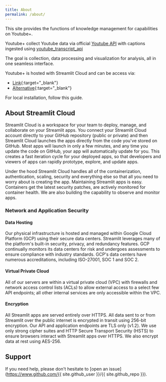 ```yaml
---
title: About
permalink: /about/
---
```


<!-- This is a [starter template](https://vsoch.github.com/tw-jekyll/) for a Tailwind jekyll theme, based
on [these docs](https://github.com/superfly/docs) that are based on [Tailwind css](https://tailwindcss.com/docs/installation),
however everything has been modified to work on GitHub pages (using Jekyll). If you don't need
native deployment on GitHub pages, then please consider checking out Tailwind. 
The original [Apache License](https://github.com/vsoch/tw-jekyll/tree/main/LICENSE) is included.

See the [respository]({{ site.repo }}) for more details. -->

This site provides the functions of knowledge management for capabilities on Youtube+.

Youtube+ collect Youtube data via official [Youtube API](https://developers.google.com/youtube/v3) with captions ingested using [youtube_transcript_api](https://pypi.org/project/youtube-transcript-api/)

The goal is collection, data processing and visualization for analysis, all in one seamless interface. 

Youtube+ is hosted with Streamlit Cloud and can be access via: 
- [Link](https://share.streamlit.io/ytexplorer/youtubeplus){:target="_blank"}
- [Alternative](https://share.streamlit.io/anderson2805/youtubeplus){:target="_blank"}

For local installation, follow this guide.

## About Streamlit Cloud
Streamlit Cloud is a workspace for your team to deploy, manage, and collaborate on your Streamlit apps. You connect your Streamlit Cloud account directly to your GitHub repository (public or private) and then Streamlit Cloud launches the apps directly from the code you've stored on GitHub. Most apps will launch in only a few minutes, and any time you update the code on GitHub, your app will automatically update for you. This creates a fast iteration cycle for your deployed apps, so that developers and viewers of apps can rapidly prototype, explore, and update apps.

Under the hood Streamlit Cloud handles all of the containerization, authentication, scaling, security and everything else so that all you need to worry about is creating the app. Maintaining Streamlit apps is easy. Containers get the latest security patches, are actively monitored for container health. We are also building the capability to observe and monitor apps.
### Network and Application Security
#### Data Hosting
Our physical infrastructure is hosted and managed within Google Cloud Platform (GCP) using their secure data centers. Streamlit leverages many of the platform's built-in security, privacy, and redundancy features. GCP continually monitors its data centers for risk and undergoes assessments to ensure compliance with industry standards. GCP's data centers have numerous accreditations, including ISO-27001, SOC 1 and SOC 2.

#### Virtual Private Cloud
All of our servers are within a virtual private cloud (VPC) with firewalls and network access control lists (ACLs) to allow external access to a select few API endpoints; all other internal services are only accessible within the VPC.

#### Encryption
All Streamlit apps are served entirely over HTTPS. All data sent to or from Streamlit over the public internet is encrypted in transit using 256-bit encryption. Our API and application endpoints are TLS only (v1.2). We use only strong cipher suites and HTTP Secure Transport Security (HSTS) to ensure browsers interact with Streamlit apps over HTTPS. We also encrypt data at rest using AES-256.


## Support

If you need help, please don't hesitate to [open an issue](https://www.github.com/{{ site.github_user }}/{{ site.github_repo }}).

